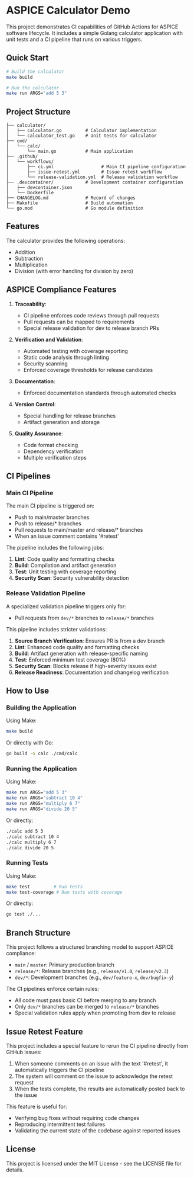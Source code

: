 # ASPICE Calculator Demo

This project demonstrates CI capabilities of GitHub Actions for ASPICE software lifecycle. It includes a simple Golang calculator application with unit tests and a CI pipeline that runs on various triggers.

## Quick Start

```bash
# Build the calculator
make build

# Run the calculator
make run ARGS="add 5 3"
```

## Project Structure

```
├── calculator/
│   ├── calculator.go         # Calculator implementation
│   └── calculator_test.go    # Unit tests for calculator
├── cmd/
│   └── calc/
│       └── main.go           # Main application
├── .github/
│   └── workflows/
│       ├── ci.yml                  # Main CI pipeline configuration
│       ├── issue-retest.yml        # Issue retest workflow
│       └── release-validation.yml  # Release validation workflow
├── .devcontainer/            # Development container configuration
│   ├── devcontainer.json
│   └── Dockerfile
├── CHANGELOG.md              # Record of changes
├── Makefile                  # Build automation
└── go.mod                    # Go module definition
```

## Features

The calculator provides the following operations:
- Addition
- Subtraction
- Multiplication
- Division (with error handling for division by zero)

## ASPICE Compliance Features

1. **Traceability**: 
   - CI pipeline enforces code reviews through pull requests
   - Pull requests can be mapped to requirements
   - Special release validation for dev to release branch PRs

2. **Verification and Validation**: 
   - Automated testing with coverage reporting
   - Static code analysis through linting
   - Security scanning
   - Enforced coverage thresholds for release candidates

3. **Documentation**: 
   - Enforced documentation standards through automated checks

4. **Version Control**: 
   - Special handling for release branches
   - Artifact generation and storage

5. **Quality Assurance**:
   - Code format checking
   - Dependency verification
   - Multiple verification steps

## CI Pipelines

### Main CI Pipeline

The main CI pipeline is triggered on:
- Push to main/master branches
- Push to release/* branches
- Pull requests to main/master and release/* branches
- When an issue comment contains '#retest'

The pipeline includes the following jobs:
1. **Lint**: Code quality and formatting checks
2. **Build**: Compilation and artifact generation
3. **Test**: Unit testing with coverage reporting
4. **Security Scan**: Security vulnerability detection

### Release Validation Pipeline

A specialized validation pipeline triggers only for:
- Pull requests from `dev/*` branches to `release/*` branches

This pipeline includes stricter validations:
1. **Source Branch Verification**: Ensures PR is from a dev branch
2. **Lint**: Enhanced code quality and formatting checks
3. **Build**: Artifact generation with release-specific naming
4. **Test**: Enforced minimum test coverage (80%)
5. **Security Scan**: Blocks release if high-severity issues exist
6. **Release Readiness**: Documentation and changelog verification

## How to Use

### Building the Application

Using Make:
```bash
make build
```

Or directly with Go:
```bash
go build -o calc ./cmd/calc
```

### Running the Application

Using Make:
```bash
make run ARGS="add 5 3"
make run ARGS="subtract 10 4"
make run ARGS="multiply 6 7"
make run ARGS="divide 20 5"
```

Or directly:
```bash
./calc add 5 3
./calc subtract 10 4
./calc multiply 6 7
./calc divide 20 5
```

### Running Tests

Using Make:
```bash
make test         # Run tests
make test-coverage # Run tests with coverage
```

Or directly:
```bash
go test ./...
```

## Branch Structure

This project follows a structured branching model to support ASPICE compliance:

- `main` / `master`: Primary production branch
- `release/*`: Release branches (e.g., `release/v1.0`, `release/v2.3`)
- `dev/*`: Development branches (e.g., `dev/feature-x`, `dev/bugfix-y`)

The CI pipelines enforce certain rules:
- All code must pass basic CI before merging to any branch
- Only `dev/*` branches can be merged to `release/*` branches
- Special validation rules apply when promoting from dev to release

## Issue Retest Feature

This project includes a special feature to rerun the CI pipeline directly from GitHub issues:

1. When someone comments on an issue with the text '#retest', it automatically triggers the CI pipeline
2. The system will comment on the issue to acknowledge the retest request
3. When the tests complete, the results are automatically posted back to the issue

This feature is useful for:
- Verifying bug fixes without requiring code changes
- Reproducing intermittent test failures
- Validating the current state of the codebase against reported issues

## License

This project is licensed under the MIT License - see the LICENSE file for details. 